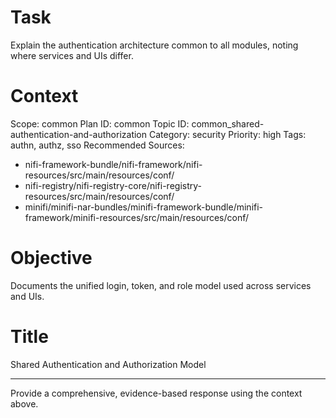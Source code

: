 # Task
Explain the authentication architecture common to all modules, noting where services and UIs differ.

# Context
Scope: common
Plan ID: common
Topic ID: common_shared-authentication-and-authorization
Category: security
Priority: high
Tags: authn, authz, sso
Recommended Sources:
- nifi-framework-bundle/nifi-framework/nifi-resources/src/main/resources/conf/
- nifi-registry/nifi-registry-core/nifi-registry-resources/src/main/resources/conf/
- minifi/minifi-nar-bundles/minifi-framework-bundle/minifi-framework/minifi-resources/src/main/resources/conf/

# Objective
Documents the unified login, token, and role model used across services and UIs.

# Title
Shared Authentication and Authorization Model

---

Provide a comprehensive, evidence-based response using the context above.
